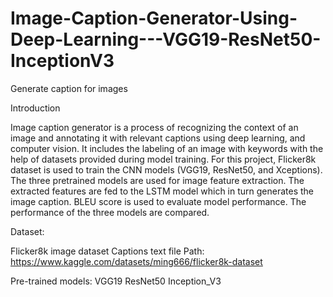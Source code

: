 # Image-Caption-Generator-Using-Deep-Learning---VGG19-ResNet50-InceptionV3
Generate caption for images

Introduction

Image caption generator is a process of recognizing the context of an image and annotating it with relevant captions using deep learning, and computer vision. It includes the labeling of an image with keywords with the help of datasets provided during model training. For this project, Flicker8k dataset is used to train the CNN models (VGG19, ResNet50, and Xceptions). The three pretrained models are used for image feature extraction. The extracted features are fed to the LSTM model which in turn generates the image caption. BLEU score is used to evaluate model performance. The performance of the three models are compared.

Dataset:

Flicker8k image dataset
Captions text file
Path: https://www.kaggle.com/datasets/ming666/flicker8k-dataset

Pre-trained models:
  VGG19
  ResNet50
  Inception_V3


